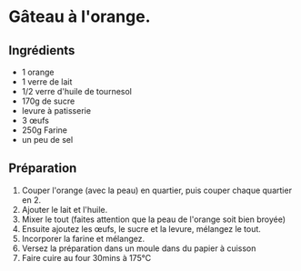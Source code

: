 # Gâteau à l'orange.

## Ingrédients

* 1 orange
* 1 verre de lait
* 1/2 verre d'huile de tournesol
* 170g de sucre
* levure à patisserie
* 3 œufs
* 250g Farine
* un peu de sel


## Préparation

1. Couper l'orange (avec la peau) en quartier, puis couper chaque quartier en 2.
2. Ajouter le lait et l'huile.
3. Mixer le tout (faites attention que la peau de l'orange soit bien broyée)
4. Ensuite ajoutez les œufs, le sucre et la levure, mélangez le tout. 
5. Incorporer la farine et mélangez.
6. Versez la préparation dans un moule dans du papier à cuisson
7. Faire cuire au four 30mins à 175°C






